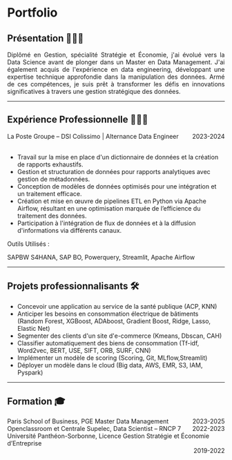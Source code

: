# Portfolio

## Présentation 🙎🏻‍♂️

<div style="text-align: justify;">

Diplômé en Gestion, spécialité Stratégie et Économie, j'ai évolué vers la Data Science avant de plonger dans un Master en Data Management. J'ai également acquis de l'expérience en data engineering, développant une expertise technique approfondie dans la manipulation des données. Armé de ces compétences, je suis prêt à transformer les défis en innovations significatives à travers une gestion stratégique des données.

</div>




--- 


## Expérience Professionnelle 👨🏻‍💻

<div>
  <span style="float: left;">La Poste Groupe – DSI Colissimo | Alternance Data Engineer</span>
  <span style="float: right;">2023-2024</span>
  <div style="clear: both;"></div>
</div>
<br>
<ul>
  <li>Travail sur la mise en place d'un dictionnaire de données et la création de rapports exhaustifs.</li>
  <li>Gestion et structuration de données pour rapports analytiques avec gestion de métadonnées.</li>
  <li>Conception de modèles de données optimisés pour une intégration et un traitement efficace.</li>
  <li>Création et mise en œuvre de pipelines ETL en Python via Apache Airflow, résultant en une optimisation marquée de l’efficience du traitement des données.</li>
  <li>Participation à l'intégration de flux de données et à la diffusion d'informations via différents canaux.</li>
</ul>

Outils Utilisés :

<p>SAPBW S4HANA, SAP BO, Powerquery, Streamlit, Apache Airflow</p>




--- 

## Projets professionnalisants 🛠️
<ul>
  
<li>Concevoir une application au service de la santé publique (ACP, KNN)</li>
<li>Anticiper les besoins en consommation électrique de bâtiments (Random Forest, XGBoost, ADAboost, Gradient Boost, Ridge, Lasso, Elastic Net)</li>
<li>Segmenter des clients d'un site d'e-commerce (Kmeans, Dbscan, CAH)</li>
<li>Classifier automatiquement des biens de consommation (Tf-idf, Word2vec, BERT, USE, SIFT,  ORB, SURF, CNN)</li>
<li>Implémenter un modèle de scoring (Scoring, Git, MLflow,Streamlit)</li>
<li>Déployer un modèle dans le cloud (Big data, AWS, EMR, S3, IAM, Pyspark) </li>

</ul>




--- 

## Formation 🎓

<div>
  <span style="float: left;">Paris School of Business, PGE Master Data Management</span>
  <span style="float: right;">2023-2025</span>
  <div style="clear: both;"></div>
</div>
<div>
  <span style="float: left;">Openclassroom et Centrale Supelec, Data Scientist – RNCP 7 </span>
  <span style="float: right;">2022-2023</span>
  <div style="clear: both;"></div>
</div>
<div>
  <span style="float: left;">Université Panthéon-Sorbonne, Licence Gestion Stratégie et Économie d’Entreprise</span>
  <span style="float: right;">2019-2022</span>
  <div style="clear: both;"></div>
</div>




